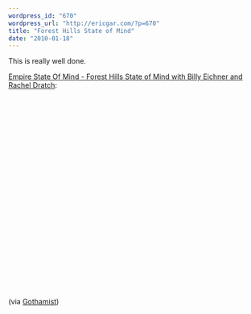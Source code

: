 ```yaml
---
wordpress_id: "670"
wordpress_url: "http://ericgar.com/?p=670"
title: "Forest Hills State of Mind"
date: "2010-01-18"
---
```

This is really well done.

<span><a href="http://www.youtube.com/watch?v=4nS5QyNC24w">Empire State Of Mind - Forest Hills State of Mind with Billy Eichner and Rachel Dratch</a>:</span>

<object width="640" height="385"><param name="movie" value="http://www.youtube.com/v/4nS5QyNC24w?fs=1&amp;amp;hl=en_US&amp;amp;rel=0"></param><param name="allowFullScreen" value="true"></param><param name="allowscriptaccess" value="always"></param><embed src="http://www.youtube.com/v/4nS5QyNC24w?fs=1&amp;amp;hl=en_US&amp;amp;rel=0" type="application/x-shockwave-flash" allowscriptaccess="always" allowfullscreen="true" width="640" height="385"></embed></object>

(via <a href="http://gothamist.com/2010/01/18/forest_hills.php">Gothamist</a>)
